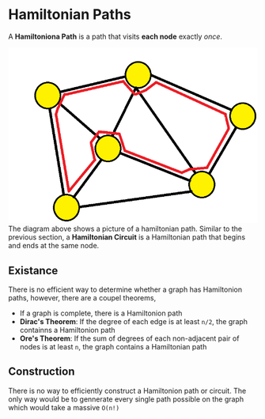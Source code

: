 # Hamiltonian Paths
A **Hamiltoniona Path** is a path that visits **each node** exactly *once*.

![Hamiltonian](../images/hamiltonian.png)
The diagram above shows a picture of a hamiltonian path. Similar to the previous section, a **Hamiltonian Circuit** is a Hamiltonian path that begins and ends at the same node.

## Existance
There is no efficient way to determine whether a graph has Hamiltonion paths, however, there are a coupel theorems,
* If a graph is complete, there is a Hamiltonion path
* **Dirac's Theorem**: If the degree of each edge is at least `n/2`, the graph containns a Hamiltonion path
* **Ore's Theorem**: If the sum of degrees of each non-adjacent pair of nodes is at least `n`, the graph contains a Hamiltonian path

## Construction
There is no way to efficiently construct a Hamiltonion path or circuit. The only way would be to gennerate every single path possible on the graph which would take a massive `O(n!)` 
